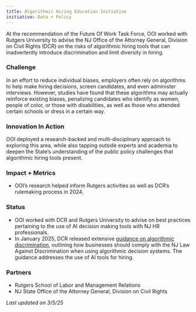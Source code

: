 ```yaml
---
title: Algorithmic Hiring Education Initiative
initiative: Data + Policy
---
```


At the recommendation of the Future Of Work Task Force, OOI worked with Rutgers University to advise the NJ Office of the Attorney General, Division on Civil Rights (DCR) on the risks of algorithmic hiring tools that can inadvertently introduce discrimination and limit diversity in hiring.

### Challenge

In an effort to reduce individual biases, employers often rely on algorithms to help make hiring decisions, screen candidates, and even administer interviews. However, studies have found that these algorithms may actually reinforce existing biases, penalizing candidates who identify as women, people of color, or those with disabilities, as well as those who attended certain schools or dress in a certain way.

### Innovation In Action

OOI deployed a research-backed and multi-disciplinary approach to exploring this area, while also tapping outside experts and academia to deepen the State’s understanding of the public policy challenges that algorithmic hiring tools present.

### Impact \+ Metrics

* OOI’s research helped inform Rutgers activities as well as DCR’s rulemaking process in 2024\.

### Status

* OOI worked with DCR and Rutgers University to advise on best practices pertaining to the use of AI decision making tools with NJ HR professionals.  
* In January 2025, DCR released extensive [guidance on algorithmic discrimination](https://www.nj.gov/oag/newsreleases25/2025-0108_DCR-Guidance-on-Algorithmic-Discrimination.pdf), outlining how businesses should comply with the NJ Law Against Discrimination when using algorithmic decision systems. The guidance addresses the use of AI tools for hiring. 

### Partners

* Rutgers School of Labor and Management Relations  
* NJ State Office of the Attorney General, Division on Civil Rights

*Last updated on 3/5/25*
